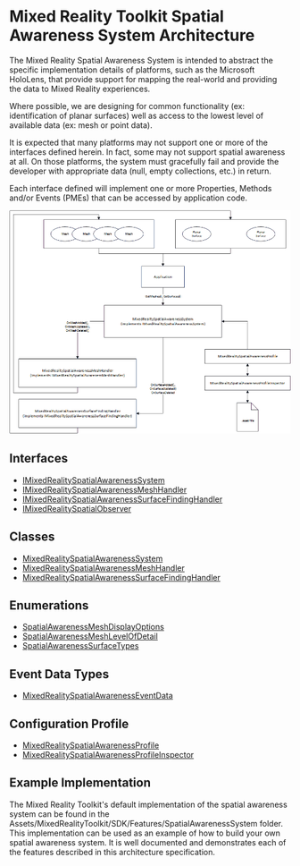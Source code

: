 # Mixed Reality Toolkit Spatial Awareness System Architecture

The Mixed Reality Spatial Awareness System is intended to abstract the specific implementation details of platforms, such as the Microsoft HoloLens, that provide support for mapping the real-world and providing the data to Mixed Reality experiences.

Where possible, we are designing for common functionality (ex: identification of planar surfaces) well as access to the lowest level of available data (ex: mesh or point data).

It is expected that many platforms may not support one or more of the interfaces defined herein. In fact, some may not support spatial awareness at all. On those platforms, the system must gracefully fail and provide the developer with appropriate data (null, empty collections, etc.) in return.

Each interface defined will implement one or more Properties, Methods and/or Events (PMEs) that can be accessed by application code.

<img src="Images/SpatialAwarenessSystemArchitecture.png">

## Interfaces

- [IMixedRealitySpatialAwarenessSystem](./IMixedRealitySpatialAwarenessSystem.md)
- [IMixedRealitySpatialAwarenessMeshHandler](./IMixedRealitySpatialAwarenessMeshHandler.md)
- [IMixedRealitySpatialAwarenessSurfaceFindingHandler](./IMixedRealitySpatialAwarenessSurfaceFindingHandler.md)
- [IMixedRealitySpatialObserver](./IMixedRealitySpatialObserver.md)

## Classes

- [MixedRealitySpatialAwarenessSystem](./MixedRealitySpatialAwarenessSystem.md)
- [MixedRealitySpatialAwarenessMeshHandler](./MixedRealitySpatialAwarenessMeshHandler.md)
- [MixedRealitySpatialAwarenessSurfaceFindingHandler](./MixedRealitySpatialAwarenessSurfaceFindingHandler.md)

## Enumerations

- [SpatialAwarenessMeshDisplayOptions](./SpatialAwarenessMeshDisplayOptions.md)
- [SpatialAwarenessMeshLevelOfDetail](./SpatialAwarenessMeshLevelOfDetail.md)
- [SpatialAwarenessSurfaceTypes](./SpatialAwarenessSurfaceTypes.md)

## Event Data Types

- [MixedRealitySpatialAwarenessEventData](./MixedRealitySpatialAwarenessEventData.md)

## Configuration Profile

- [MixedRealitySpatialAwarenessProfile](./MixedRealitySpatialAwarenessProfile.md)
- [MixedRealitySpatialAwarenessProfileInspector](./MixedRealitySpatialAwarenessProfileInspector/md)
 
## Example Implementation

The Mixed Reality Toolkit's default implementation of the spatial awareness system can be found in the Assets/MixedRealityToolkit/SDK/Features/SpatialAwarenessSystem folder. This implementation can be used as an example of how to build your own spatial awareness system. It is well documented and demonstrates each of the features described in this architecture specification.
